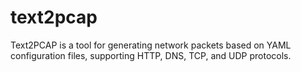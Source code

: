 # text2pcap
Text2PCAP is a tool for generating network packets based on YAML configuration files, supporting HTTP, DNS, TCP, and UDP protocols.
